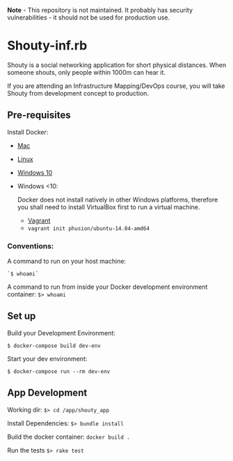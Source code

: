 **Note** - This repository is not maintained.  It probably has security vulnerabilities - it should not be used for production use.

# Shouty-inf.rb

Shouty is a social networking application for short physical distances.
When someone shouts, only people within 1000m can hear it.

If you are attending an Infrastructure Mapping/DevOps course, you will take Shouty from development concept to production.

## Pre-requisites

Install Docker:
* [Mac](https://download.docker.com/mac/stable/Docker.dmg)
* [Linux](https://docs.docker.com/engine/installation/#supported-platforms)
* [Windows 10](https://download.docker.com/win/stable/InstallDocker.msi)
* Windows <10:

   Docker does not install natively in other Windows platforms, therefore you shall need to install VirtualBox first to run a virtual machine.
   * [Vagrant](https://releases.hashicorp.com/vagrant/1.9.5/vagrant_1.9.5.msi)
   * `vagrant init phusion/ubuntu-14.04-amd64`

### Conventions:
A command to run on your host machine:

    `$ whoami`

A command to run from inside your Docker development environment container:
    `$> whoami`

## Set up

Build your Development Environment:

   `$ docker-compose build dev-env`

Start your dev environment:

   `$ docker-compose run --rm dev-env`

## App Development

Working dir:
   `$> cd /app/shouty_app`

Install Dependencies:
   `$> bundle install`

Build the docker container:
   `docker build .`
   
Run the tests
   `$> rake test`
